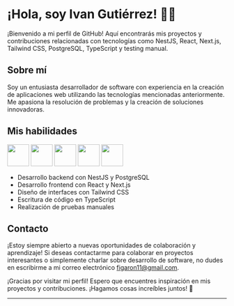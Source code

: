 # ¡Hola, soy Ivan Gutiérrez! 👨‍💻

¡Bienvenido a mi perfil de GitHub! Aquí encontrarás mis proyectos y contribuciones relacionadas con tecnologías como NestJS, React, Next.js, Tailwind CSS, PostgreSQL, TypeScript y testing manual.

## Sobre mí

Soy un entusiasta desarrollador de software con experiencia en la creación de aplicaciones web utilizando las tecnologías mencionadas anteriormente. Me apasiona la resolución de problemas y la creación de soluciones innovadoras.

## Mis habilidades
<div align="start">
    <img src="https://www.svgrepo.com/show/373872/nestjs.svg" width="50" height="50">
    <img src="https://www.svgrepo.com/show/493719/react-javascript-js-framework-facebook.svg" width="50" height="50">
    <img src="https://www.svgrepo.com/show/354431/tailwindcss-icon.svg" width="50" height="50">
    <img src="https://www.svgrepo.com/show/354478/typescript-icon.svg" width="50" height="50">
    <img src="https://www.svgrepo.com/show/439004/testing-methodologies.svg" width="50" height="50">
</div>



- Desarrollo backend con NestJS y PostgreSQL
- Desarrollo frontend con React y Next.js
- Diseño de interfaces con Tailwind CSS
- Escritura de código en TypeScript
- Realización de pruebas manuales

## Contacto

¡Estoy siempre abierto a nuevas oportunidades de colaboración y aprendizaje! Si deseas contactarme para colaborar en proyectos interesantes o simplemente charlar sobre desarrollo de software, no dudes en escribirme a mi correo electrónico figaron11@gmail.com.

¡Gracias por visitar mi perfil! Espero que encuentres inspiración en mis proyectos y contribuciones. ¡Hagamos cosas increíbles juntos! 🚀

---


